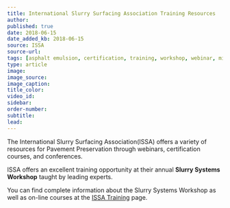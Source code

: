 ```yaml
---
title: International Slurry Surfacing Association Training Resources
author:
published: true
date: 2018-06-15
date_added_kb: 2018-06-15
source: ISSA
source-url:
tags: [asphalt emulsion, certification, training, workshop, webinar, microsurfacing, slurry, chip seal]
type: article
image:
image_source:
image_caption:
title_color:
video_id:
sidebar:
order-number:
subtitle:
lead:
---
```

The International Slurry Surfacing Association(ISSA) offers a variety of resources for Pavement Preservation through webinars, certification courses, and conferences.
<!--more-->

ISSA offers an excellent training opportunity at their annual **Slurry Systems Workshop** taught by leading experts.

You can find complete information about the Slurry Systems Workshop as well as on-line courses at the [ISSA Training](https://www.slurry.org/page/indtrainingcourses "ISSA Training") page.
